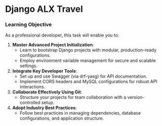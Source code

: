 # Django ALX Travel


### **Learning Objective**

As a professional developer, this task will enable you to:

1. **Master Advanced Project Initialization**:
    - Learn to bootstrap Django projects with modular, production-ready configurations.
    - Employ environment variable management for secure and scalable settings.
2. **Integrate Key Developer Tools**:
    - Set up and use Swagger (via drf-yasg) for API documentation.
    - Implement CORS headers and MySQL configurations for robust API interactions.
3. **Collaborate Effectively Using Git**:
    - Structure your projects for team collaboration with a version-controlled setup.
4. **Adopt Industry Best Practices**:
    - Follow best practices in managing dependencies, database configurations, and application structure.